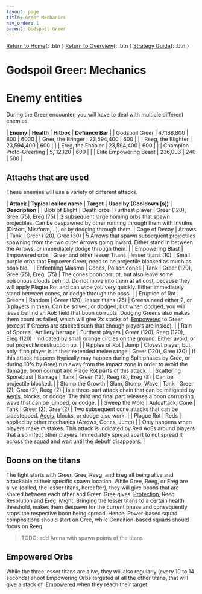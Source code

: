 ```yaml
---
layout: page
title: Greer Mechanics
nav_order: 1
parent: Godspoil Greer
---
```


[Return to Home](../index.html){: .btn } [Return to Overview](./overview.html){: .btn } [Strategy Guide](./example-strategy.html){: .btn }

# Godspoil Greer: Mechanics


# Enemy entities
During the Greer encounter, you will have to deal with multiple different enemies.

| **Enemy** | **Health** | **Hitbox** | **Defiance Bar** |
| Godspoil Greer | 47,188,800 | 800 | 6000 |
| Gree, the Bringer | 23,594,400 | 600 | |
| Reeg, the Blighter | 23,594,400 | 600 | |
| Ereg, the Enabler | 23,594,400 | 600 | |
| Champion Proto-Greerling | 5,112,120 | 600 | |
| Elite Empowering Beast | 236,003 | 240 | 500 |


## Attachs that are used

These enemies will use a variety of different attacks.

| **Attack** | **Typical called name** | **Target** | **Used by (Cooldown [s])** | **Description** |
| Blob of Blight | Death orbs | Furthest player | Greer (120), Gree (75), Ereg (75) | 3 subsequent large homing orbs that spawn projectiles. Can be despawned by other running through them with Invulns (Distort, Mistform, ..), or by dodging through them.
| Cage of Decay | Arrows | Tank | Greer (120), Gree (30) | 5 Arrows that spawn subsequent projectiles spawning from the two outer Arrows going inward. Either stand in between the Arrows, or immediately dodge through them. |
| Empowering Blast | Empowered orbs | Greer and other lesser Titans | lesser titans (10) | Small purple orbs that Empower Greer, need to be projectile blocked as much as possible. |
| Enfeebling Miasma | Cones, Poison cones | Tank | Greer (120), Gree (75), Ereg, (75) | The cones booncorrupt, but also leave some poisonous clouds behind. Do not move into them at all cost, because they will apply Plague Rot and can wipe you very quickly. Either immediately stand between cones, or dodge through the boss. |
| Eruption of Rot | Greens | Random | Greer (120), lesser titans (75) | Greens need either 2, or 3 players in them. Can be solved, or dodged, but when dodged, you will leave behind an AoE field that boon corrupts. Dodging Greens also makes them count as failed, which will give 2x stacks of <img class="inline empowered"> [Empowered](https://wiki.guildwars2.com/wiki/Empowered_(Greer,_the_Blightbringer)) to Greer (except if Greens are stacked such that enough players are inside). |
| Rain of Spores | Artillery barrage | Furthest players | Greer (120), Reeg (120), Ereg (120) | Indicated by small orange circles on the ground. Either avoid, or put projectile destruction up. |
| Ripples of Rot | Jump | Closest player, but only if no player is in their extended melee range | Greer (120), Gree (30) | If this attack happens (typically may happen during Split phases by Gree, or during 10% by Gree) run away from the impact zone in order to avoid the damage, boon corrupt and Plage Rot parts of this attack. |
| Scattering Sporeblast | Barrage | Tank | Greer (12), Reeg (8), Ereg (8) | Can be projectile blocked. |
| Stomp the Growth | Slam, Stomp, Wave | Tank | Greer (2), Gree (2), Reeg (2) | Is a three-part attack chain that can be mitigated by <img class="inline aegis"> [Aegis](https://wiki.guildwars2.com/wiki/Aegis), blocks, or dodge. The third and final part releases a boon corrupting wave that can be jumped, or dodge. |
| Sweep the Mold | Autoattack, Cone | Tank | Greer (2), Gree (2) | Two subsequent cone attacks that can be sidestepped. [Aegis](https://wiki.guildwars2.com/wiki/Aegis), blocks, or dodge also work. |
| Plague Rot | Reds | applied by other mechanics (Arrows, Cones, Jump) |  | Only happens when players make mistakes. This attack is indicated by Red AoEs around players that also infect other players. Immediately spread apart to not spread it across the squad and wait until the debuff disappears. |

## Boons on the titans
The fight starts with Greer, Gree, Reeg, and Ereg all being alive and attackable at their specific spawn location. While Gree, Reeg, or Ereg are alive (called, the lesser titans, hereafter), they will give boons that are shared between each other and Greer. Gree gives <img class="inline protection"> [Protection](https://wiki.guildwars2.com/wiki/Protection), Reeg <img class="inline resolution"> [Resolution](https://wiki.guildwars2.com/wiki/Resolution) and Ereg <img class="inline might"> [Might](https://wiki.guildwars2.com/wiki/Might). Bringing the lesser titans to a certain health threshold, makes them despawn for the current phase and consequently stops the respective boon being spread. Hence, Power-based squad compositions should start on Gree, while Condition-based squads should focus on Reeg.

> TODO: add Arena with spawn points of the titans

## Empowered Orbs
While the three lesser titans are alive, they will also regularly (every 10 to 14 seconds) shoot Empowering Orbs targeted at all the other titans, that will give a stack of <img class="inline empowered"> [Empowered](https://wiki.guildwars2.com/wiki/Empowered_(Greer,_the_Blightbringer)) when they reach their target. 



